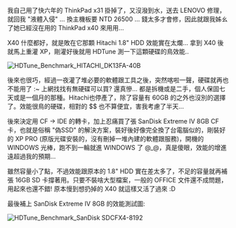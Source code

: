 我自己用了快六年的 ThinkPad x31 掛掉了，又沒潑到水，送去 LENOVO 修理，就回我 "液體入侵" ... 換主機板要 NTD 26500 ... 錢太多才會修，因此就跟我姊ㄠ了她已經沒在用的 ThinkPad x40 來用用...

X40 什麼都好，就是敗在它那顆 Hitachi 1.8" HDD 效能實在太爛... 拿到 X40 後就馬上重灌 XP，剛灌好後就用 HDTune 測一下這顆硬碟的鳥效能..

![HDTune_Benchmark_HITACHI_DK13FA-40B](/images/2008-11-06-resurrected-ibm-thinkpad-x40/HDTune_Benchmark_HITACHI_DK13FA-40B_3.png)

後來也很巧，經過一夜灌了堆必要的軟體跟工具之後，突然喀啦一聲，硬碟就再也不能用了 :~ 上網找找有無硬碟可以買? 還真慘... 都是拆機或是二手，個人保固七天或是一個月的那種。Hitachi也停產了，除了容量有 60GB 的之外也沒別的選擇了。效能很鳥的硬碟，相對的 $$ 也不算便宜，害我考慮了半天...

後來決定用 CF -> IDE 的轉卡，加上忍痛買了張 SanDisk Extreme IV 8GB CF 卡，也就是俗稱 "偽SSD" 的解決方案，裝好後好像完全換了台電腦似的，剛裝好的 XP PRO (原版光碟安裝的，沒有刪掉一堆內建的軟體跟服務)，開機的 WINDOWS 光棒，跑不到一輪就進 WINDOWS 了 @_@，真是傻眼，效能的增進遠超過我的預期...

雖然容量小了點，不過效能跟原本的 1.8" HDD 實在差太多了，不足的容量就再補張 16GB SD 卡撐著用。只要不裝啥大型檔案，一般的 OFFICE 文件還不成問題，用起來也還不錯! 原本慢到想扔掉的 X40 就這樣又活了過來 :D

最後補上 SanDisk Extreme IV 8GB 的效能測試圖:

![HDTune_Benchmark_SanDisk SDCFX4-8192](/images/2008-11-06-resurrected-ibm-thinkpad-x40/HDTune_Benchmark_SanDisk%20SDCFX4-8192_3.png)
